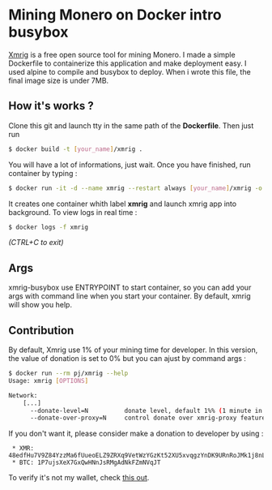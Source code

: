 # Mining Monero on Docker intro busybox

[Xmrig](https://github.com/xmrig/xmrig) is a free open source tool for mining Monero.
I made a simple Dockerfile to containerize this application and make deployment easy. I used alpine to compile and busybox to deploy.
When i wrote this file, the final image size is under 7MB.

## How it's works ?

Clone this git and launch tty in the same path of the **Dockerfile**. Then just run
```bash
$ docker build -t [your_name]/xmrig .
```

You will have a lot of informations, just wait.
Once you have finished, run container by typing :
```bash
$ docker run -it -d --name xmrig --restart always [your_name]/xmrig -o [url_of_your_pool] -u [your_wallet_id]
```

It creates one container whith label **xmrig** and launch xmrig app into background.
To view logs in real time :
```bash
$ docker logs -f xmrig
```
*(CTRL+C to exit)*

## Args
xmrig-busybox use ENTRYPOINT to start container, so you can add your args with command line when you start your container. By default, xmrig will show you help.

## Contribution
By default, Xmrig use 1% of your mining time for developer. In this version, the value of donation is set to 0% but you can ajust by command args :

```bash
$ docker run --rm pj/xmrig --help
Usage: xmrig [OPTIONS]

Network:
    [...]
      --donate-level=N          donate level, default 1%% (1 minute in 100 minutes)
      --donate-over-proxy=N     control donate over xmrig-proxy feature
```

If you don't want it, please consider make a donation to developer by using :
```
 * XMR: 48edfHu7V9Z84YzzMa6fUueoELZ9ZRXq9VetWzYGzKt52XU5xvqgzYnDK9URnRoJMk1j8nLwEVsaSWJ4fhdUyZijBGUicoD
 * BTC: 1P7ujsXeX7GxQwHNnJsRMgAdNkFZmNVqJT
```

To verify it's not my wallet, check [this out](https://github.com/xmrig/xmrig/blob/master/src/donate.h).